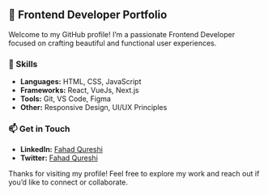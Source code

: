 
## 🌟 Frontend Developer Portfolio

Welcome to my GitHub profile! I’m a passionate Frontend Developer focused on crafting beautiful and functional user experiences.

### 🚀 Skills
- **Languages:** HTML, CSS, JavaScript
- **Frameworks:** React, VueJs, Next.js
- **Tools:** Git, VS Code, Figma
- **Other:** Responsive Design, UI/UX Principles


### 📫 Get in Touch
- **LinkedIn:** [Fahad Qureshi](http://www.linkedin.com/in/fahad-qureshi-aa8a8727b)
- **Twitter:** [Fahad Qureshi](https://x.com/FahadQures83537?t=KopFMs5EXSgCGe93dOeWsA&s=09)

Thanks for visiting my profile! Feel free to explore my work and reach out if you’d like to connect or collaborate.

